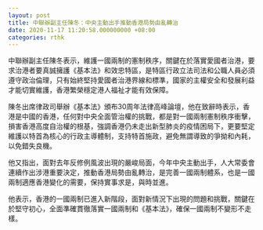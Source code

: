 ```yaml
---
layout: post
title: 中聯辦副主任陳冬：中央主動出手推動香港局勢由亂轉治
date: 2020-11-17 11:20:58.000000000 +08:00
categories: rthk
---
```


中聯辦副主任陳冬表示，維護一國兩制的憲制秩序，關鍵在於落實愛國者治港，要求治港者要真誠擁護《基本法》和效忠特區，是特區行政立法司法和公職人員必須遵守政治倫理，只有始終堅持愛國者治港界線和標準，國家的主權安全和發展利益才能切實維護，香港繁榮穩定港人福祉才能有效保障。

陳冬出席律政司舉辦《基本法》頒布30周年法律高峰論壇，他在致辭時表示，香港是中國的香港，任何對中央全面管治權的挑戰，都是對一國兩制憲制秩序衝擊，損害香港高度自治權的根基，強調香港仍未走出新型肺炎的疫情困局下，更要堅定維護以特首為核心的行政主導體制，支持特首施政，避免無謂導致的爭拗和內耗，以免錯失良機。

他又指出，面對去年反修例風波出現的嚴峻局面，今年中央主動出手，人大常委會連續作出涉港重要決定，推動香港局勢由亂轉治，是完善一國兩制體系，也是一國兩制適應香港變化的需要，保持實事求是，與時並進。

他表示，香港的一國兩制已進入新階段，面對新情況下出現的問題和挑戰，關鍵在於堅守初心，全面準確貫徹落實一國兩制和《基本法》，確保一國兩制不變形不走樣。
